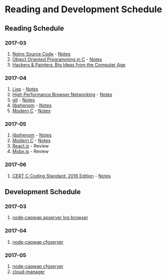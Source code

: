 # Reading and Development Schedule

## Reading Schedule

### 2017-03
1. [Nginx Source Code](https://github.com/nginx/nginx) - [Notes](nginx.md)  
2. [Object Oriented Programming in C](http://www.planetpdf.com/codecuts/pdfs/ooc.pdf) - [Notes](ooc.md)  
3. [Hackers & Painters: Big Ideas from the Computer Age](https://books.google.ca/books/about/Hackers_Painters.html?id=shycAgAAQBAJ&redir_esc=y)  

### 2017-04
1. [Lisp](https://7chan.org/pr/src/ANSI_Common_Lisp_-_Paul_Graham.pdf) - [Notes](lisp.md)  
2. [High Performance Browser Networking](https://hpbn.co/) - [Notes](hpbnetwork.md)  
3. [git](https://github.com/git/git) - [Notes](git.md)  
4. [libphenom](https://github.com/facebook/libphenom.git) - [Notes](libphenom.md)  
5. [Modern C](http://icube-icps.unistra.fr/img_auth.php/d/db/ModernC.pdf) - [Notes](modernc.md)  

### 2017-05
1. [libphenom](https://github.com/facebook/libphenom.git) - [Notes](libphenom.md)  
2. [Modern C](http://icube-icps.unistra.fr/img_auth.php/d/db/ModernC.pdf) - [Notes](modernc.md)  
3. [React.js](https://facebook.github.io/react/docs/hello-world.html) - Review  
4. [Mobx.js](https://mobx.js.org/faq/blogs.html) - Review  

### 2017-06
1. [CERT C Coding Standard, 2016 Edition](https://www.sei.cmu.edu/downloads/sei-cert-c-coding-standard-2016-v01.pdf) - [Notes](sei.md)  

## Development Schedule

### 2017-03
1. [node-capwap apserver log browser](https://github.com/zqqiang/node-capwap)

### 2017-04
1. [node-capwap cfgserver](https://github.com/zqqiang/node-capwap)

### 2017-05
1. [node-capwap cfgserver](https://github.com/zqqiang/node-capwap)  
2. [cloud-manager](https://github.com/zqqiang/cloud-manager)  

